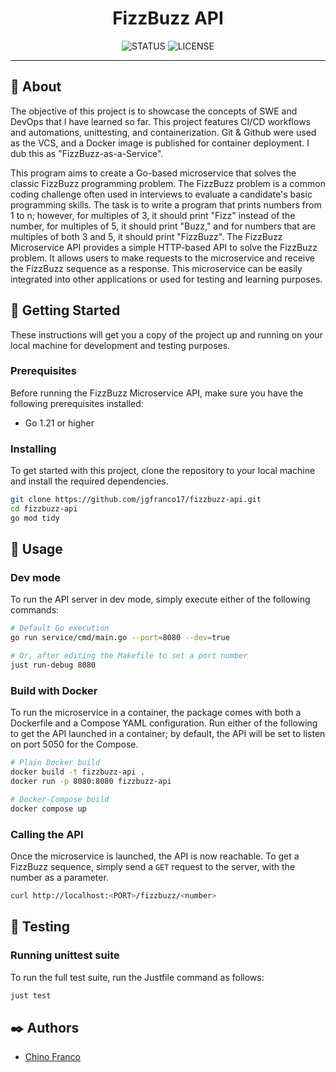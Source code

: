 <h1 align="center">FizzBuzz API</h1>

<div align="center">

![STATUS](https://img.shields.io/badge/status-active-brightgreen?style=for-the-badge)
![LICENSE](https://img.shields.io/badge/license-MIT-blue?style=for-the-badge)

</div>

---

## 🔎 About <a name = "about"></a>

The objective of this project is to showcase the concepts of SWE and DevOps that I have learned so far. This project features CI/CD workflows and automations, unittesting, and containerization. Git & Github were used as the VCS, and a Docker image is published for container deployment. I dub this as "FizzBuzz-as-a-Service".

This program aims to create a Go-based microservice that solves the classic FizzBuzz programming problem. The FizzBuzz problem is a common coding challenge often used in interviews to evaluate a candidate's basic programming skills. The task is to write a program that prints numbers from 1 to n; however, for multiples of 3, it should print "Fizz" instead of the number, for multiples of 5, it should print "Buzz," and for numbers that are multiples of both 3 and 5, it should print "FizzBuzz". The FizzBuzz Microservice API provides a simple HTTP-based API to solve the FizzBuzz problem. It allows users to make requests to the microservice and receive the FizzBuzz sequence as a response. This microservice can be easily integrated into other applications or used for testing and learning purposes.

## 🏁 Getting Started <a name = "getting_started"></a>

These instructions will get you a copy of the project up and running on your local machine for development and testing purposes.

### Prerequisites

Before running the FizzBuzz Microservice API, make sure you have the following prerequisites installed:

- Go 1.21 or higher

### Installing

To get started with this project, clone the repository to your local machine and install the required dependencies.

```bash
git clone https://github.com/jgfranco17/fizzbuzz-api.git
cd fizzbuzz-api
go mod tidy
```

## 🚀 Usage <a name = "usage"></a>

### Dev mode

To run the API server in dev mode, simply execute either of the following commands:

```bash
# Default Go execution
go run service/cmd/main.go --port=8080 --dev=true

# Or, after editing the Makefile to set a port number
just run-debug 8080
```

### Build with Docker

To run the microservice in a container, the package comes with both a Dockerfile and a Compose YAML configuration. Run either of the following to get the API launched in a container; by default, the API will be set to listen on port 5050 for the Compose.

```bash
# Plain Docker build
docker build -t fizzbuzz-api .
docker run -p 8080:8080 fizzbuzz-api

# Docker-Compose build
docker compose up
```

### Calling the API

Once the microservice is launched, the API is now reachable. To get a FizzBuzz sequence, simply send a `GET` request to the server, with the number as a parameter.

```bash
curl http://localhost:<PORT>/fizzbuzz/<number>
```

## 🔧 Testing <a name = "testing"></a>

### Running unittest suite

To run the full test suite, run the Justfile command as follows:

```bash
just test
```

## ✒️ Authors <a name = "authors"></a>

- [Chino Franco](https://github.com/jgfranco17)
